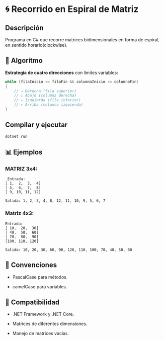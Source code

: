 # 🌀 Recorrido en Espiral de Matriz

## Descripción
Programa en C# que recorre matrices bidimensionales en forma de espiral, en sentido horario(clockwise).

## 🧠 Algoritmo
**Estrategia de cuatro direcciones** con límites variables:
```csharp
while (filaInicio <= filaFin && columnaInicio <= columnaFin)
{
    // → Derecha (fila superior)
    // ↓ Abajo (columna derecha)
    // ← Izquierda (fila inferior) 
    // ↑ Arriba (columna izquierda)
}
```
## Compilar y ejecutar
```
dotnet run
```
 ## 📊 Ejemplos
 ### MATRIZ 3x4:
```
 Entrada:
[ 1,  2,  3,  4]
[ 5,  6,  7,  8]
[ 9, 10, 11, 12]

Salida: 1, 2, 3, 4, 8, 12, 11, 10, 9, 5, 6, 7
```
### Matriz 4x3:
```
Entrada:
[ 10,  20,  30]
[ 40,  50,  60]
[ 70,  80,  90]
[100, 110, 120]

Salida: 10, 20, 30, 60, 90, 120, 110, 100, 70, 40, 50, 80
```
## 📝 Convenciones
- PascalCase para métodos.

- camelCase para variables.

## 🧪 Compatibilidad
- .NET Framework y .NET Core.

- Matrices de diferentes dimensiones.

- Manejo de matrices vacías.